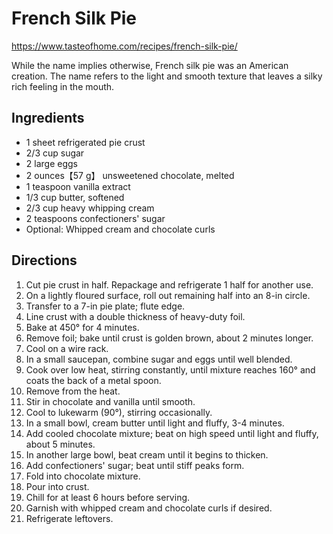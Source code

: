 # French Silk Pie

https://www.tasteofhome.com/recipes/french-silk-pie/

While the name implies otherwise, French silk pie was an American creation. 
The name refers to the light and smooth texture that leaves a silky rich feeling in the mouth.


## Ingredients

* 1 sheet refrigerated pie crust
* 2/3 cup sugar
* 2 large eggs
* 2 ounces【57 g】 unsweetened chocolate, melted
* 1 teaspoon vanilla extract
* 1/3 cup butter, softened
* 2/3 cup heavy whipping cream
* 2 teaspoons confectioners' sugar
* Optional: Whipped cream and chocolate curls

## Directions

1. Cut pie crust in half. Repackage and refrigerate 1 half for another use. 
2. On a lightly floured surface, roll out remaining half into an 8-in circle. 
3. Transfer to a 7-in pie plate; flute edge.
4. Line crust with a double thickness of heavy-duty foil. 
5. Bake at 450° for 4 minutes. 
6. Remove foil; bake until crust is golden brown, about 2 minutes longer. 
7. Cool on a wire rack.
8. In a small saucepan, combine sugar and eggs until well blended. 
9. Cook over low heat, stirring constantly, until mixture reaches 160° and coats the back of a metal spoon. 
10. Remove from the heat. 
11. Stir in chocolate and vanilla until smooth.
12. Cool to lukewarm (90°), stirring occasionally.
13. In a small bowl, cream butter until light and fluffy, 3-4 minutes. 
14. Add cooled chocolate mixture; beat on high speed until light and fluffy, about 5 minutes.
15. In another large bowl, beat cream until it begins to thicken. 
16. Add confectioners' sugar; beat until stiff peaks form. 
17. Fold into chocolate mixture.
18. Pour into crust. 
19. Chill for at least 6 hours before serving. 
20. Garnish with whipped cream and chocolate curls if desired. 
21. Refrigerate leftovers.